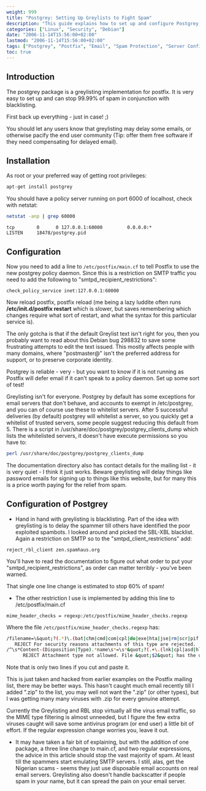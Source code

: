 ```yaml
---
weight: 999
title: "Postgrey: Setting Up Greylists to Fight Spam"
description: "This guide explains how to set up and configure Postgrey, a greylisting implementation for Postfix to effectively combat spam emails."
categories: ["Linux", "Security", "Debian"]
date: "2006-11-14T15:56:00+02:00"
lastmod: "2006-11-14T15:56:00+02:00"
tags: ["Postgrey", "Postfix", "Email", "Spam Protection", "Server Configuration", "Network"]
toc: true
---
```


## Introduction

The postgrey package is a greylisting implementation for postfix. It is very easy to set up and can stop 99.99% of spam in conjunction with blacklisting.

First back up everything - just in case! ;)

You should let any users know that greylisting may delay some emails, or otherwise pacify the end user community (Tip: offer them free software if they need compensating for delayed email).

## Installation

As root or your preferred way of getting root privileges:

```bash
apt-get install postgrey
```

You should have a policy server running on port 6000 of localhost, check with netstat:

```bash
netstat -anp | grep 60000
```

```
tcp        0      0 127.0.0.1:60000         0.0.0.0:*               LISTEN     18478/postgrey.pid
```

## Configuration

Now you need to add a line to `/etc/postfix/main.cf` to tell Postfix to use the new postgrey policy daemon. Since this is a restriction on SMTP traffic you need to add the following to "smtpd_recipient_restrictions":

```
check_policy_service inet:127.0.0.1:60000
```

Now reload postfix, postfix reload (me being a lazy luddite often runs **/etc/init.d/postfix restart** which is slower, but saves remembering which changes require what sort of restart, and what the syntax for this particular service is).

The only gotcha is that if the default Greylist text isn't right for you, then you probably want to read about this Debian bug 298832 to save some frustrating attempts to edit the text issued. This mostly affects people with many domains, where "postmaster@" isn't the preferred address for support, or to preserve corporate identity.

Postgrey is reliable - very - but you want to know if it is not running as Postfix will defer email if it can't speak to a policy daemon. Set up some sort of test!

Greylisting isn't for everyone. Postgrey by default has some exceptions for email servers that don't behave, and accounts to exempt in /etc/postgrey, and you can of course use these to whitelist servers. After 5 successful deliveries (by default) postgrey will whitelist a server, so you quickly get a whitelist of trusted servers, some people suggest reducing this default from 5. There is a script in /usr/share/doc/postgrey/postgrey_clients_dump which lists the whitelisted servers, it doesn't have execute permissions so you have to:

```bash
perl /usr/share/doc/postgrey/postgrey_clients_dump
```

The documentation directory also has contact details for the mailing list - it is very quiet - I think it just works. Beware greylisting will delay things like password emails for signing up to things like this website, but for many this is a price worth paying for the relief from spam.

## Configuration of Postgrey

* Hand in hand with greylisting is blacklisting. Part of the idea with greylisting is to delay the spammer till others have identified the poor exploited spambots. I looked around and picked the SBL-XBL blacklist. Again a restriction on SMTP so to the "smtpd_client_restrictions" add:

```
reject_rbl_client zen.spamhaus.org
```

You'll have to read the documentation to figure out what order to put your "smtpd_recipient_restrictions", as order can matter terribly - you've been warned.

That single one line change is estimated to stop 60% of spam!

* The other restriction I use is implemented by adding this line to /etc/postfix/main.cf

```
mime_header_checks = regexp:/etc/postfix/mime_header_checks.regexp
```

Where the file `/etc/postfix/mime_header_checks.regexp` has:

```bash
/filename=\&quot;?(.*)\.(bat|chm|cmd|com|cpl|do|exe|hta|jse|rm|scr|pif|vbe|vbs|vxd|xl|zip)\&quot;?$/
   REJECT For security reasons attachments of this type are rejected.
/^\s*Content-(Disposition|Type).*name\s*=\s*&quot;?(.+\.(lnk|cpl|asd|hlp|ocx|reg|bat|c[ho]m|cmd|exe|dll|vxd|pif|scr|hta|jse?|sh[mbs]|vb[esx]|ws[fh]|wav|mov|wmf|xl))&quot;?\s*$/
      REJECT Attachment type not allowed. File &quot;$2&quot; has the unacceptable extension &quot;$3&quot;
```

Note that is only two lines if you cut and paste it.

This is just taken and hacked from earlier examples on the Postfix mailing list, there may be better ways. This hasn't caught much email recently till I added ".zip" to the list, you may well not want the ".zip" (or other types), but I was getting many many viruses with .zip for every genuine attempt.

Currently the Greylisting and RBL stop virtually all the virus email traffic, so the MIME type filtering is almost unneeded, but I figure the few extra viruses caught will save some antivirus program (or end user) a little bit of effort. If the regular expression change worries you, leave it out.

* It may have taken a fair bit of explaining, but with the addition of one package, a three line change to main.cf, and two regular expressions, the advice in this article should stop the vast majority of spam. At least till the spammers start emulating SMTP servers. I still, alas, get the Nigerian scams - seems they just use disposable email accounts on real email servers. Greylisting also doesn't handle backscatter if people spam in your name, but it can spread the pain on your email server.
